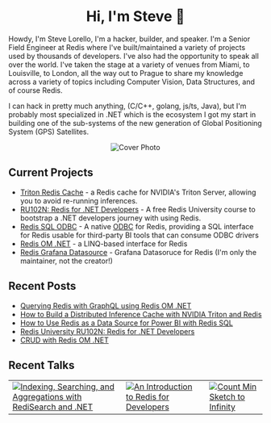 <div align="center">
  <h1>Hi, I'm Steve 👋</h1>  
</div>

Howdy, I'm Steve Lorello, I'm a hacker, builder, and speaker. I'm a Senior Field Engineer at Redis where I've built/maintained 
a variety of projects used by thousands of developers. I've also had the opportunity to speak all over the
world. I've taken the stage at a variety of venues from Miami, to Louisville, to London, all the way out to Prague to share my knowledge across a variety
of topics including Computer Vision, Data Structures, and of course Redis.

I can hack in pretty much anything, (C/C++, golang, js/ts, Java), but I'm probably most specialized in .NET which is
the ecosystem I got my start in building one of the sub-systems of the new generation of Global Positioning System (GPS)
Satellites.

<div align="center">    
  <img src="https://github-readme-stats.vercel.app/api?username=slorello89&theme=radical&show_icons=true" alt="Cover Photo" />  
</div>


## Current Projects

* [Triton Redis Cache](https://github.com/triton-inference-server/redis_cache) - a Redis cache for NVIDIA's Triton Server, allowing you to avoid re-running inferences.
* [RU102N: Redis for .NET Developers](https://university.redis.com/courses/ru102n/) - A free Redis University course to bootstrap a .NET developers journey with using Redis.
* [Redis SQL ODBC](https://github.com/slorello89) - A native [ODBC](https://en.wikipedia.org/wiki/Open_Database_Connectivity) for Redis, providing a SQL interface for Redis usable for third-party BI tools that can consume ODBC drivers
* [Redis OM .NET](https://github.com/redis/redis-om-dotnet) - a LINQ-based interface for Redis 
* [Redis Grafana Datasource](https://github.com/RedisGrafana/grafana-redis-datasource) - Grafana Datasoruce for Redis (I'm only the maintainer, not the creator!)



## Recent Posts

* [Querying Redis with GraphQL using Redis OM .NET](https://dev.to/slorello/querying-redis-with-graphql-using-redis-om-net-1mna)
* [How to Build a Distributed Inference Cache with NVIDIA Triton and Redis](https://developer.nvidia.com/blog/how-to-build-a-distributed-inference-cache-with-nvidia-triton-and-redis/)
* [How to Use Redis as a Data Source for Power BI with Redis SQL](https://techcommunity.microsoft.com/t5/analytics-on-azure-blog/how-to-use-redis-as-a-data-source-for-power-bi-with-redis-sql/ba-p/3799471)
* [Redis University RU102N: Redis for .NET Developers](https://dev.to/slorello/redis-university-ru102n-redis-for-net-developers-30om)
* [CRUD with Redis OM .NET](https://dev.to/slorello/crud-with-redis-om-net-c-advent-4gif)

## Recent Talks
<table align="center">
    <tr>
        <td>            
            <a href="https://www.youtube.com/watch?v=ju5feVtP2a0&t=2s">
                <img src="https://i.ytimg.com/vi/ju5feVtP2a0/hq720.jpg?sqp=-oaymwEcCOgCEMoBSFXyq4qpAw4IARUAAIhCGAFwAcABBg==&rs=AOn4CLDnEEtuMclj7xG09ZhoxSpk2D4kNw" alt="Indexing, Searching, and Aggregations with RediSearch and .NET">
            </a>
        </td>
        <td>
            <a href = "https://www.youtube.com/watch?v=-5r6PxFwv14">
                <img src="https://i.ytimg.com/vi/-5r6PxFwv14/hq720.jpg?sqp=-oaymwE2COgCEMoBSFXyq4qpAygIARUAAIhCGAFwAcABBvABAfgB_gmAAtAFigIMCAAQARhJIBMofzAP&rs=AOn4CLCowH9pv2YvFxbgGP3UWCesVtF2-A" alt="An Introduction to Redis for Developers">
            </a>
        </td>
        <td>
            <a href = "https://www.youtube.com/watch?v=Okdjn7o4q8E&t=1s&pp=ygUNc3RldmUgbG9yZWxsbw%3D%3D">
                <img src="https://i.ytimg.com/vi/Okdjn7o4q8E/hq720.jpg?sqp=-oaymwEcCOgCEMoBSFXyq4qpAw4IARUAAIhCGAFwAcABBg==&rs=AOn4CLBcEcpNjCegEHMordnck00cWWjc7w" alt="Count Min Sketch to Infinity">
            </a>
        </td>
    </tr>
</table>

